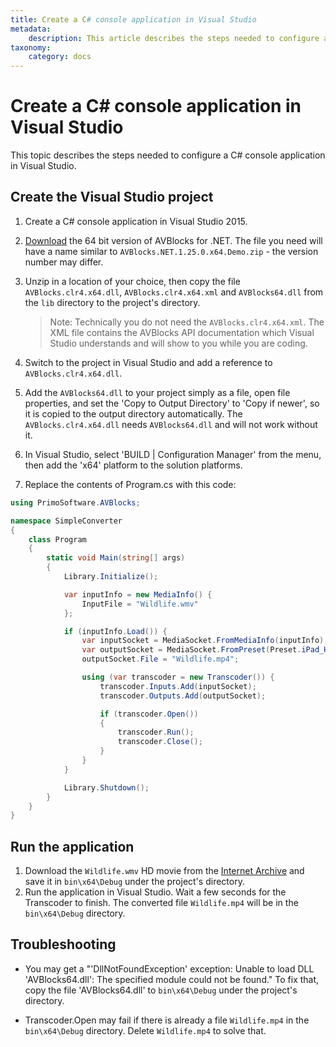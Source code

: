 ```yaml
---
title: Create a C# console application in Visual Studio
metadata:
    description: This article describes the steps needed to configure a C# console application in Visual Studio.
taxonomy:
    category: docs
---
```


# Create a C# console application in Visual Studio

This topic describes the steps needed to configure a C# console application in Visual Studio.

## Create the Visual Studio project

1. Create a C# console application in Visual Studio 2015.  
2. [Download](https://avblocks.com/download/) the 64 bit version of AVBlocks for .NET. The file you need will have a name similar to `AVBlocks.NET.1.25.0.x64.Demo.zip` - the version number may differ. 
3. Unzip in a location of your choice, then copy the file `AVBlocks.clr4.x64.dll`, `AVBlocks.clr4.x64.xml` and `AVBlocks64.dll` from the `lib` directory to the project's directory. 
	
	> Note: Technically you do not need the `AVBlocks.clr4.x64.xml`. The XML file contains the AVBlocks API documentation which Visual Studio understands and will show to you while you are coding. 
4. Switch to the project in Visual Studio and add a reference to `AVBlocks.clr4.x64.dll`. 
5. Add the `AVBlocks64.dll` to your project simply as a file, open file properties, and set the 'Copy to Output Directory' to 'Copy if newer', so it is copied to the output directory automatically. The `AVBlocks.clr4.x64.dll` needs `AVBlocks64.dll` and will not work without it.
6. In Visual Studio, select 'BUILD | Configuration Manager' from the menu, then add the 'x64' platform to the solution platforms.
7. Replace the contents of Program.cs with this code:

```csharp
using PrimoSoftware.AVBlocks;

namespace SimpleConverter
{
    class Program
    {
        static void Main(string[] args)
        {
            Library.Initialize();

            var inputInfo = new MediaInfo() {
                InputFile = "Wildlife.wmv"
            };

            if (inputInfo.Load()) {
                var inputSocket = MediaSocket.FromMediaInfo(inputInfo);
                var outputSocket = MediaSocket.FromPreset(Preset.iPad_H264_720p);
                outputSocket.File = "Wildlife.mp4";

                using (var transcoder = new Transcoder()) {
                    transcoder.Inputs.Add(inputSocket);
                    transcoder.Outputs.Add(outputSocket);

                    if (transcoder.Open())
                    {
                        transcoder.Run();
                        transcoder.Close();
                    }
                }
            }

            Library.Shutdown();
        }
    }
}
```

## Run the application

1. Download the `Wildlife.wmv` HD movie from the [Internet Archive](https://archive.org/download/WildlifeHd/Wildlife.wmv) and save it in `bin\x64\Debug` under the project's directory.
2. Run the application in Visual Studio. Wait a few seconds for the Transcoder to finish. The converted file `Wildlife.mp4` will be in the `bin\x64\Debug` directory.   
	
## Troubleshooting

* You may get a "'DllNotFoundException' exception: Unable to load DLL 'AVBlocks64.dll': The specified module could not be found." To fix that, copy the file 'AVBlocks64.dll' to `bin\x64\Debug` under the project's directory.

* Transcoder.Open may fail if there is already a file `Wildlife.mp4` in the `bin\x64\Debug` directory. Delete `Wildlife.mp4` to solve that.         

